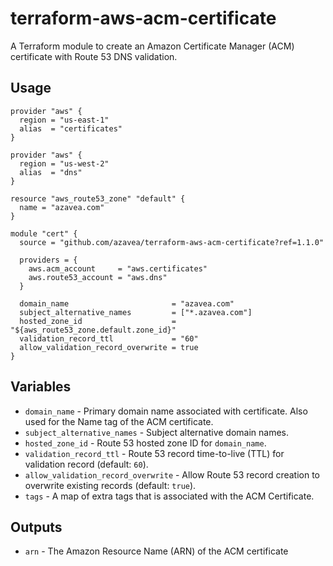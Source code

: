 # terraform-aws-acm-certificate

A Terraform module to create an Amazon Certificate Manager (ACM) certificate with Route 53 DNS validation.

## Usage

```hcl
provider "aws" {
  region = "us-east-1"
  alias  = "certificates"
}

provider "aws" {
  region = "us-west-2"
  alias  = "dns"
}

resource "aws_route53_zone" "default" {
  name = "azavea.com"
}

module "cert" {
  source = "github.com/azavea/terraform-aws-acm-certificate?ref=1.1.0"

  providers = {
    aws.acm_account     = "aws.certificates"
    aws.route53_account = "aws.dns"
  }

  domain_name                       = "azavea.com"
  subject_alternative_names         = ["*.azavea.com"]
  hosted_zone_id                    = "${aws_route53_zone.default.zone_id}"
  validation_record_ttl             = "60"
  allow_validation_record_overwrite = true
}
```

## Variables

- `domain_name` - Primary domain name associated with certificate. Also used for the Name tag of the ACM certificate.
- `subject_alternative_names` - Subject alternative domain names.
- `hosted_zone_id` - Route 53 hosted zone ID for `domain_name`.
- `validation_record_ttl` - Route 53 record time-to-live (TTL) for validation record (default: `60`).
- `allow_validation_record_overwrite` - Allow Route 53 record creation to overwrite existing records (default: `true`).
- `tags` - A map of extra tags that is associated with the ACM Certificate.

## Outputs

- `arn` - The Amazon Resource Name (ARN) of the ACM certificate
